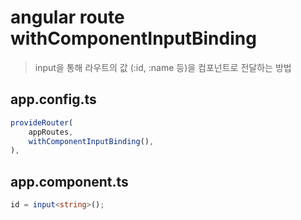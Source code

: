 # angular route withComponentInputBinding

> input을 통해 라우트의 값 (:id, :name 등)을 컴포넌트로 전달하는 방법

## app.config.ts

```ts
provideRouter(
    appRoutes,
    withComponentInputBinding(),
),
```

## app.component.ts

```ts
id = input<string>();
```
